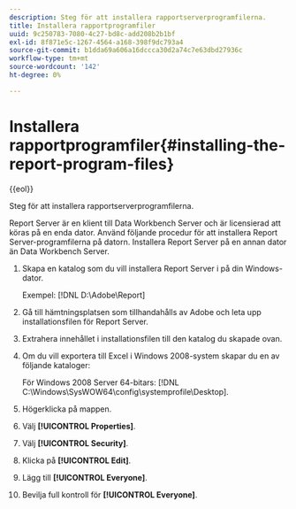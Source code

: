 ```yaml
---
description: Steg för att installera rapportserverprogramfilerna.
title: Installera rapportprogramfiler
uuid: 9c250783-7080-4c27-bd8c-add208b2b1bf
exl-id: 8f871e5c-1267-4564-a168-398f9dc793a4
source-git-commit: b1dda69a606a16dccca30d2a74c7e63dbd27936c
workflow-type: tm+mt
source-wordcount: '142'
ht-degree: 0%

---
```


# Installera rapportprogramfiler{#installing-the-report-program-files}

{{eol}}

Steg för att installera rapportserverprogramfilerna.

Report Server är en klient till Data Workbench Server och är licensierad att köras på en enda dator. Använd följande procedur för att installera Report Server-programfilerna på datorn. Installera Report Server på en annan dator än Data Workbench Server.

1. Skapa en katalog som du vill installera Report Server i på din Windows-dator.

   Exempel: [!DNL D:\Adobe\Report]

1. Gå till hämtningsplatsen som tillhandahålls av Adobe och leta upp installationsfilen för Report Server.
1. Extrahera innehållet i installationsfilen till den katalog du skapade ovan.
1. Om du vill exportera till Excel i Windows 2008-system skapar du en av följande kataloger:

   För Windows 2008 Server 64-bitars: [!DNL C:\Windows\SysWOW64\config\systemprofile\Desktop].

1. Högerklicka på mappen.
1. Välj **[!UICONTROL Properties]**.
1. Välj **[!UICONTROL Security]**.
1. Klicka på **[!UICONTROL Edit]**.
1. Lägg till **[!UICONTROL Everyone]**.
1. Bevilja full kontroll för **[!UICONTROL Everyone]**.
